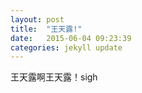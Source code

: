 ```yaml
---
layout: post
title:  "王天露!"
date:   2015-06-04 09:23:39
categories: jekyll update
---
```


王天露啊王天露！sigh
